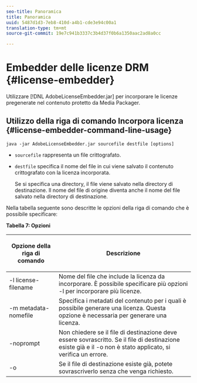 ```yaml
---
seo-title: Panoramica
title: Panoramica
uuid: 5487d1d3-7eb8-410d-a4b1-cde3e94c00a1
translation-type: tm+mt
source-git-commit: 19e7c941b3337c3b4d37f0b6a1350aac2ad8a0cc

---
```



# Embedder delle licenze DRM {#license-embedder}

Utilizzare [!DNL AdobeLicenseEmbedder.jar] per incorporare le licenze pregenerate nel contenuto protetto da Media Packager.

## Utilizzo della riga di comando Incorpora licenza {#license-embedder-command-line-usage}

```
java -jar AdobeLicenseEmbedder.jar sourcefile destfile [options]
```

* `sourcefile` rappresenta un file crittografato.
* `destfile` specifica il nome del file in cui viene salvato il contenuto crittografato con la licenza incorporata.

   Se si specifica una directory, il file viene salvato nella directory di destinazione. Il nome del file di origine diventa anche il nome del file salvato nella directory di destinazione.

Nella tabella seguente sono descritte le opzioni della riga di comando che è possibile specificare:

**Tabella 7: Opzioni**

<table frame="all" colsep="1" rowsep="1" class="+ topic/table adobe-d/table " id="table_hnl_2sy_n4">  
 <thead class="- topic/thead "> 
  <tr rowsep="1" class="- topic/row "> 
   <th colname="1" class="- topic/entry entry"> <p class="- topic/p ">Opzione della riga di comando </p> </th> 
   <th colname="2" class="- topic/entry entry"> <p class="- topic/p ">Descrizione </p> </th> 
  </tr> 
 </thead>
 <tbody class="- topic/tbody "> 
  <tr rowsep="1" class="- topic/row "> 
   <td colname="1" class="- topic/entry "> <span class="+ topic/ph pr-d/codeph codeph"> -l license-filename </span> </td> 
   <td colname="2" class="- topic/entry "> Nome del file che include la licenza da incorporare. È possibile specificare più opzioni <span class="codeph"> -l </span> per incorporare più licenze. </td> 
  </tr> 
  <tr rowsep="1" class="- topic/row "> 
   <td colname="1" class="- topic/entry "> <span class="+ topic/ph pr-d/codeph codeph"> -m metadata-nomefile </span> </td> 
   <td colname="2" class="- topic/entry "> Specifica i metadati del contenuto per i quali è possibile generare una licenza. Questa opzione è necessaria per generare una licenza. </td> 
  </tr> 
  <tr rowsep="1" class="- topic/row "> 
   <td colname="1" class="- topic/entry "> <span class="codeph"> -noprompt </span> </td> 
   <td colname="2" class="- topic/entry "> Non chiedere se il file di destinazione deve essere sovrascritto. Se il file di destinazione esiste già e il <span class="codeph"> -o </span> non è stato applicato, si verifica un errore. </td> 
  </tr> 
  <tr rowsep="0" class="- topic/row "> 
   <td colname="1" class="- topic/entry "> <span class="codeph"> -o </span> </td> 
   <td colname="2" class="- topic/entry "> Se il file di destinazione esiste già, potete sovrascriverlo senza che venga richiesto. </td> 
  </tr> 
 </tbody> 
</table>
